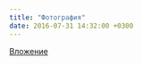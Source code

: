 ```yaml
---
title: "Фотография"
date: 2016-07-31 14:32:00 +0300
---
```



[Вложение](/assets/vk_photos/1/xqCUKR57P0k.jpg)
